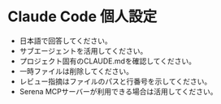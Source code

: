 # Claude Code 個人設定

- 日本語で回答してください。
- サブエージェントを活用してください。
- プロジェクト固有のCLAUDE.mdを確認してください。
- 一時ファイルは削除してください。
- レビュー指摘はファイルのパスと行番号を示してください。
- Serena MCPサーバーが利用できる場合は活用してください。
